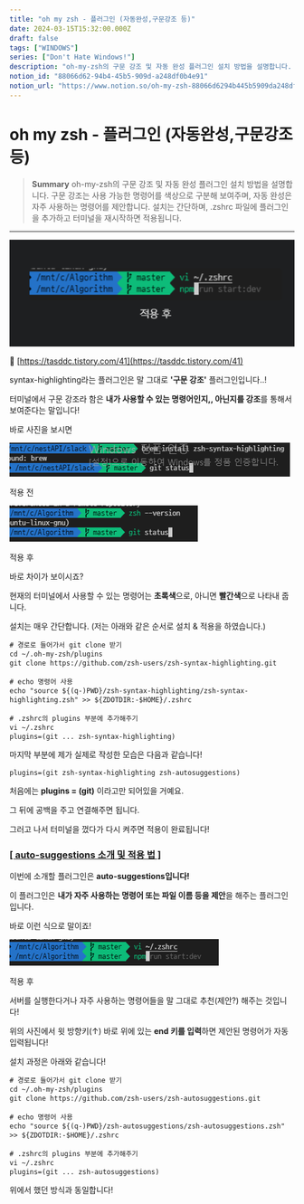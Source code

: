 ```yaml
---
title: "oh my zsh - 플러그인 (자동완성,구문강조 등)"
date: 2024-03-15T15:32:00.000Z
draft: false
tags: ["WINDOWS"]
series: ["Don't Hate Windows!"]
description: "oh-my-zsh의 구문 강조 및 자동 완성 플러그인 설치 방법을 설명합니다. 구문 강조는 사용 가능한 명령어를 색상으로 구분해 보여주며, 자동 완성은 자주 사용하는 명령어를 제안합니다. 설치는 간단하며, .zshrc 파일에 플러그인을 추가하고 터미널을 재시작하면 적용됩니다."
notion_id: "88066d62-94b4-45b5-909d-a248df0b4e91"
notion_url: "https://www.notion.so/oh-my-zsh-88066d6294b445b5909da248df0b4e91"
---
```


# oh my zsh - 플러그인 (자동완성,구문강조 등)

> **Summary**
> oh-my-zsh의 구문 강조 및 자동 완성 플러그인 설치 방법을 설명합니다. 구문 강조는 사용 가능한 명령어를 색상으로 구분해 보여주며, 자동 완성은 자주 사용하는 명령어를 제안합니다. 설치는 간단하며, .zshrc 파일에 플러그인을 추가하고 터미널을 재시작하면 적용됩니다.

---

![Image](image_ecf87919f1c8.png)

🔗 [https://tasddc.tistory.com/41](https://tasddc.tistory.com/41)

syntax-highlighting라는 플러그인은 말 그대로 **'구문 강조'** 플러그인입니다..!

터미널에서 구문 강조라 함은 **내가 사용할 수 있는 명령어인지,, 아닌지를 강조**를 통해서 보여준다는 말입니다!

바로 사진을 보시면

![Image](image_f4a615ec1ad7.png)

적용 전

![Image](image_855dada1d2e2.png)

적용 후

바로 차이가 보이시죠?

현재의 터미널에서 사용할 수 있는 명령어는 **초록색**으로, 아니면 **빨간색**으로 나타내 줍니다.

설치는 매우 간단합니다. (저는 아래와 같은 순서로 설치 & 적용을 하였습니다.)

```shell
# 경로로 들어가서 git clone 받기
cd ~/.oh-my-zsh/plugins
git clone https://github.com/zsh-users/zsh-syntax-highlighting.git

# echo 명령어 사용
echo "source ${(q-)PWD}/zsh-syntax-highlighting/zsh-syntax-highlighting.zsh" >> ${ZDOTDIR:-$HOME}/.zshrc

# .zshrc의 plugins 부분에 추가해주기
vi ~/.zshrc
plugins=(git ... zsh-syntax-highlighting)
```

마지막 부분에 제가 실제로 작성한 모습은 다음과 같습니다!

```shell
plugins=(git zsh-syntax-highlighting zsh-autosuggestions)
```

처음에는 **plugins = (git)** 이라고만 되어있을 거예요.

그 뒤에 공백을 주고 연결해주면 됩니다.

그러고 나서 터미널을 껐다가 다시 켜주면 적용이 완료됩니다!

### [[ auto-suggestions 소개 및 적용 법 ]](https://tasddc.tistory.com/41#%-B%--auto-suggestions%C-%A-%EC%--%-C%EA%B-%-C%--%EB%B-%-F%--%EC%A-%--%EC%-A%A-%--%EB%B-%--%--%-D)

이번에 소개할 플러그인은 **auto-suggestions입니다!**

이 플러그인은 **내가 자주 사용하는 명령어 또는 파일 이름 등을 제안**을 해주는 플러그인입니다.

바로 이런 식으로 말이죠!

![Image](image_d8514a70115c.png)

적용 후

서버를 실행한다거나 자주 사용하는 명령어들을 말 그대로 추천(제안?) 해주는 것입니다!

위의 사진에서 윗 방향키(↑) 바로 위에 있는 **end 키를 입력**하면 제안된 명령어가 자동 입력됩니다!

설치 과정은 아래와 같습니다!

```shell
# 경로로 들어가서 git clone 받기
cd ~/.oh-my-zsh/plugins
git clone https://github.com/zsh-users/zsh-autosuggestions.git

# echo 명령어 사용
echo "source ${(q-)PWD}/zsh-autosuggestions/zsh-autosuggestions.zsh" >> ${ZDOTDIR:-$HOME}/.zshrc

# .zshrc의 plugins 부분에 추가해주기
vi ~/.zshrc
plugins=(git ... zsh-autosuggestions)
```

위에서 했던 방식과 동일합니다!

